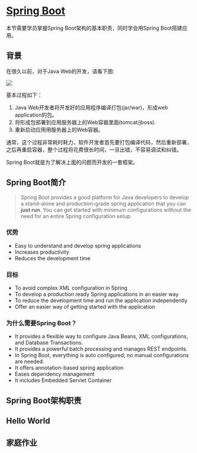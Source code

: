 # [Spring Boot](https://spring.io/projects/spring-boot)

本节需要学员掌握Spring Boot架构的基本职责，同时学会用Spring Boot搭建应用。



## 背景

在很久以前，对于Java Web的开发，请看下图:

![](http://ww1.sinaimg.cn/large/af4e9f79ly1g0xj21ls0xj20oi080ac6.jpg)

基本过程如下：

1. Java Web开发者将开发好的应用程序编译打包(jar/war)，形成web application的包。
2. 将形成包部署到应用服务器上的Web容器里面(tomcat/jboss).
3. 重新启动应用用服务器上的Web容器。

通常，这个过程非常耗时耗力，软件开发者首先要打包编译代码，然后重新部署，之后再重启容器，整个过程将花费很长时间，一旦出错，不容易调试和纠错。

Spring Boot就是为了解决上面的问题而开发的一套框架。

## Spring Boot简介

> Spring Boot provides a good platform for Java developers to develop a stand-alone and production-grade spring application that you can **just run**. You can get started with minimum configurations without the need for an entire Spring configuration setup.

### 优势

* Easy to understand and develop spring applications
* Increases productivity
* Reduces the development time

### 目标

* To avoid complex XML configuration in Spring
* To develop a production ready Spring applications in an easier way
* To reduce the development time and run the application independently
* Offer an easier way of getting started with the application

### 为什么需要Spring Boot？

* It provides a flexible way to configure Java Beans, XML configurations, and Database Transactions.
* It provides a powerful batch processing and manages REST endpoints.
* In Spring Boot, everything is auto configured; no manual configurations are needed.
* It offers annotation-based spring application
* Eases dependency management
* It includes Embedded Servlet Container



## Spring Boot架构职责



## Hello World



## 家庭作业

